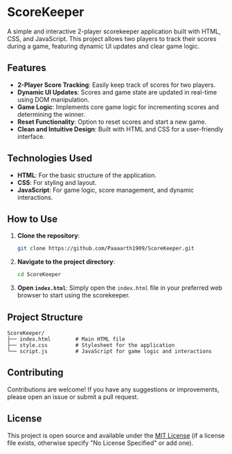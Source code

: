 # ScoreKeeper

A simple and interactive 2-player scorekeeper application built with HTML, CSS, and JavaScript. This project allows two players to track their scores during a game, featuring dynamic UI updates and clear game logic.

## Features

  - **2-Player Score Tracking**: Easily keep track of scores for two players.
  - **Dynamic UI Updates**: Scores and game state are updated in real-time using DOM manipulation.
  - **Game Logic**: Implements core game logic for incrementing scores and determining the winner.
  - **Reset Functionality**: Option to reset scores and start a new game.
  - **Clean and Intuitive Design**: Built with HTML and CSS for a user-friendly interface.

## Technologies Used

  - **HTML**: For the basic structure of the application.
  - **CSS**: For styling and layout.
  - **JavaScript**: For game logic, score management, and dynamic interactions.

## How to Use

1.  **Clone the repository**:
    ```bash
    git clone https://github.com/Paaaarth1909/ScoreKeeper.git
    ```
2.  **Navigate to the project directory**:
    ```bash
    cd ScoreKeeper
    ```
3.  **Open `index.html`**:
    Simply open the `index.html` file in your preferred web browser to start using the scorekeeper.

## Project Structure

```
ScoreKeeper/
├── index.html        # Main HTML file
├── style.css         # Stylesheet for the application
└── script.js         # JavaScript for game logic and interactions
```

## Contributing

Contributions are welcome\! If you have any suggestions or improvements, please open an issue or submit a pull request.

## License

This project is open source and available under the [MIT License](https://www.google.com/search?q=LICENSE) (if a license file exists, otherwise specify "No License Specified" or add one).
